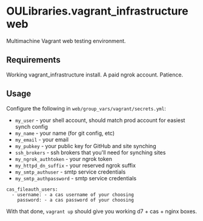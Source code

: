OULibraries.vagrant_infrastructure web
=========

Multimachine Vagrant web testing environment.

Requirements
------------

Working vagrant_infrastructure install. A paid ngrok account.  Patience.

Usage
-----

Configure the following in `web/group_vars/vagrant/secrets.yml`:

* `my_user` - your shell account, should match prod account for easiest synch config
* `my_name` - your name (for git config, etc)
* `my_email` - your email
* `my_pubkey` - your public key for GitHub and site synching
* `ssh_brokers` - ssh brokers that you'll need for synching sites
* `my_ngrok_authtoken` - your ngrok token
* `my_httpd_dn_suffix` - your reserved ngrok suffix
* `my_smtp_authuser` - smtp service credentials
* `my_smtp_authpassword` - smtp service credentials
```
cas_fileauth_users:
  - username: - a cas username of your choosing
    password: - a cas password of your choosing
```

With that done, `vagrant up` should give you working d7 + cas + nginx boxes. 
